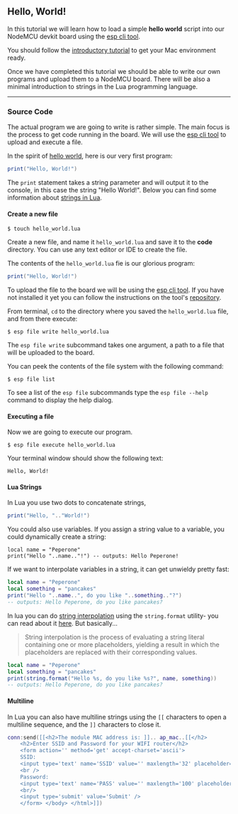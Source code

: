 ## Hello, World!

In this tutorial we will learn how to load a simple **hello world** script into our NodeMCU devkit board using the [esp cli tool][node-esp].

You should follow the [introductory tutorial][intro-tutorial] to get your Mac environment ready.

Once we have completed this tutorial we should be able to write our own programs and upload them to a NodeMCU board. There will be also a minimal introduction to strings in the Lua programming language.

---

### Source Code

The actual program we are going to write is rather simple. The main focus is the process to get code running in the board. We will use the [esp cli tool][node-esp] to upload and execute a file.

In the spirit of [hello world][hw], here is our very first program:

```lua
print("Hello, World!")
```

The `print` statement takes a string parameter and will output it to the console, in this case the string "Hello World!". Below you can find some information about [strings in Lua](#lua-strings).

#### Create a new file

```
$ touch hello_world.lua
```


Create a new file, and name it `hello_world.lua` and save it to the **code** directory. You can use any text editor or IDE to create the file.

The contents of the `hello_world.lua` fie is our glorious program:

```lua
print("Hello, World!")
```

To upload the file to the board we will be using the [esp cli tool][node-esp]. If you have not installed it yet you can follow the instructions on the tool's [repository][node-esp].

From terminal, `cd` to the directory where you saved the `hello_world.lua` file, and from there execute:

```
$ esp file write hello_world.lua
```

The `esp file write` subcommand takes one argument, a path to a file that will be uploaded to the board.

You can peek the contents of the file system with the following command:

```
$ esp file list
```

To see a list of the `esp file` subcommands type the `esp file --help` command to display the help dialog.

#### Executing a file

Now we are going to execute our program.

```
$ esp file execute hello_world.lua
```
Your terminal window should show the following text:
```
Hello, World!
```

#### Lua Strings

In Lua you use two dots to concatenate strings,
```lua
print("Hello, ".."World!")
```
You could also use variables. If you assign a string value to a variable, you could dynamically create a string:

```
local name = "Peperone"
print("Hello "..name.."!") -- outputs: Hello Peperone!
```

If we want to interpolate variables in a string, it can get unwieldy pretty fast:
```lua
local name = "Peperone"
local something = "pancakes"
print("Hello "..name..", do you like "..something.."?")
-- outputs: Hello Peperone, do you like pancakes?
```

In lua you can do [string interpolation][wiki-string-interpolation] using the `string.format` utility- you can read about it  [here][wiki-lua-string-interpolation]. But basically...

> String interpolation is the process of evaluating a string literal containing one or more placeholders, yielding a result in which the placeholders are replaced with their corresponding values.

```lua
local name = "Peperone"
local something = "pancakes"
print(string.format("Hello %s, do you like %s?", name, something))
-- outputs: Hello Peperone, do you like pancakes?
```

#### Multiline
In Lua you can also have multiline strings using the `[[` characters to open a multiline sequence, and the `]]` characters to close it.


```lua
conn:send([[<h2>The module MAC address is: ]].. ap_mac..[[</h2>
    <h2>Enter SSID and Password for your WIFI router</h2>
    <form action='' method='get' accept-charset='ascii'>
    SSID:
    <input type='text' name='SSID' value='' maxlength='32' placeholder='your network name'/>
    <br />
    Password:
    <input type='text' name='PASS' value='' maxlength='100' placeholder='network password'/>
    <br/>
    <input type='submit' value='Submit' />
    </form> </body> </html>]])
```



[intro-tutorial]: https://github.com/goliatone/wee-things-workshop

[wiki-lua-string-interpolation]: http://lua-users.org/wiki/StringInterpolation
[wiki-string-interpolation]: https://en.wikipedia.org/wiki/String_interpolation


<!--
//stackoverflow.com/questions/31304082/how-to-recover-nodemcu-infinite-loop
-->

[node-esp]: https://www.npmjs.com/package/node-esp
[hw]: https://en.wikipedia.org/wiki/%22Hello,_World!%22_program
[atom]: https://atom.io

